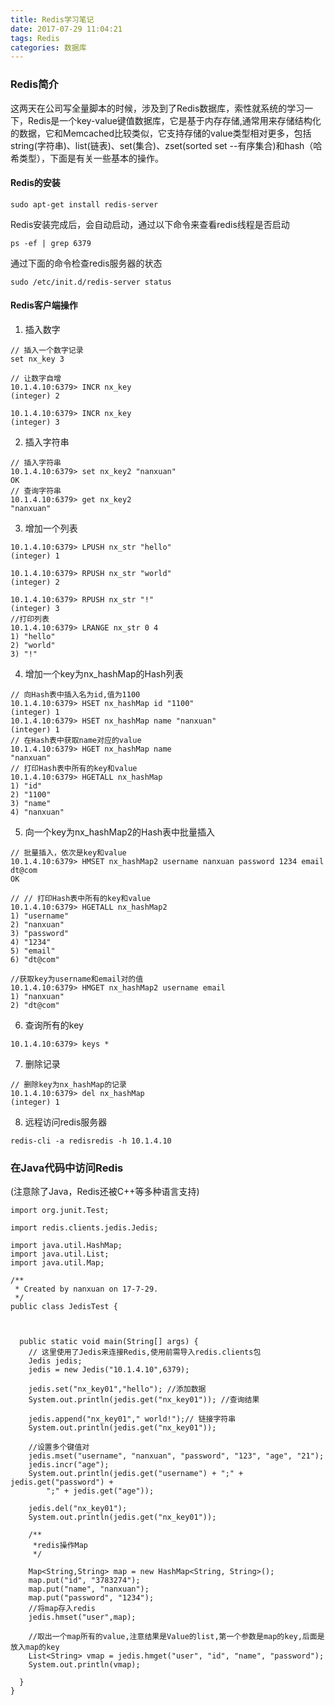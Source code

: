 ```yaml
---
title: Redis学习笔记
date: 2017-07-29 11:04:21
tags: Redis
categories: 数据库
---
```

### Redis简介   
这两天在公司写全量脚本的时候，涉及到了Redis数据库，索性就系统的学习一下，Redis是一个key-value键值数据库，它是基于内存存储,通常用来存储结构化的数据，它和Memcached比较类似，它支持存储的value类型相对更多，包括string(字符串)、list(链表)、set(集合)、zset(sorted set --有序集合)和hash（哈希类型），下面是有关一些基本的操作。
<!-- more -->
#### Redis的安装
```
sudo apt-get install redis-server
```
Redis安装完成后，会自动启动，通过以下命令来查看redis线程是否启动
```
ps -ef | grep 6379
```
通过下面的命令检查redis服务器的状态
```
sudo /etc/init.d/redis-server status
```
#### Redis客户端操作

1. 插入数字
```
// 插入一个数字记录
set nx_key 3

// 让数字自增
10.1.4.10:6379> INCR nx_key
(integer) 2

10.1.4.10:6379> INCR nx_key
(integer) 3

```
2. 插入字符串
```
// 插入字符串
10.1.4.10:6379> set nx_key2 "nanxuan"
OK
// 查询字符串
10.1.4.10:6379> get nx_key2
"nanxuan"
```
3. 增加一个列表
```
10.1.4.10:6379> LPUSH nx_str "hello"
(integer) 1

10.1.4.10:6379> RPUSH nx_str "world"
(integer) 2

10.1.4.10:6379> RPUSH nx_str "!"
(integer) 3
//打印列表
10.1.4.10:6379> LRANGE nx_str 0 4
1) "hello"
2) "world"
3) "!"

```
4. 增加一个key为nx_hashMap的Hash列表
```
// 向Hash表中插入名为id,值为1100
10.1.4.10:6379> HSET nx_hashMap id "1100"
(integer) 1
10.1.4.10:6379> HSET nx_hashMap name "nanxuan"
(integer) 1
// 在Hash表中获取name对应的value
10.1.4.10:6379> HGET nx_hashMap name
"nanxuan"
// 打印Hash表中所有的key和value
10.1.4.10:6379> HGETALL nx_hashMap
1) "id"
2) "1100"
3) "name"
4) "nanxuan"
```
5. 向一个key为nx_hashMap2的Hash表中批量插入
```
// 批量插入，依次是key和value
10.1.4.10:6379> HMSET nx_hashMap2 username nanxuan password 1234 email dt@com
OK

// // 打印Hash表中所有的key和value
10.1.4.10:6379> HGETALL nx_hashMap2
1) "username"
2) "nanxuan"
3) "password"
4) "1234"
5) "email"
6) "dt@com"

//获取key为username和email对的值
10.1.4.10:6379> HMGET nx_hashMap2 username email
1) "nanxuan"
2) "dt@com"

```
6. 查询所有的key
```
10.1.4.10:6379> keys *
```
7. 删除记录
```
// 删除key为nx_hashMap的记录
10.1.4.10:6379> del nx_hashMap
(integer) 1
```
8. 远程访问redis服务器
```
redis-cli -a redisredis -h 10.1.4.10
```

### 在Java代码中访问Redis
(注意除了Java，Redis还被C++等多种语言支持)

```
import org.junit.Test;

import redis.clients.jedis.Jedis;

import java.util.HashMap;
import java.util.List;
import java.util.Map;

/**
 * Created by nanxuan on 17-7-29.
 */
public class JedisTest {



  public static void main(String[] args) {
    // 这里使用了Jedis来连接Redis,使用前需导入redis.clients包
    Jedis jedis;
    jedis = new Jedis("10.1.4.10",6379);

    jedis.set("nx_key01","hello"); //添加数据
    System.out.println(jedis.get("nx_key01")); //查询结果

    jedis.append("nx_key01"," world!");// 链接字符串
    System.out.println(jedis.get("nx_key01"));

    //设置多个键值对
    jedis.mset("username", "nanxuan", "password", "123", "age", "21");
    jedis.incr("age");
    System.out.println(jedis.get("username") + ";" + jedis.get("password") +
        ";" + jedis.get("age"));

    jedis.del("nx_key01");
    System.out.println(jedis.get("nx_key01"));

    /**
     *redis操作Map
     */

    Map<String,String> map = new HashMap<String, String>();
    map.put("id", "3783274");
    map.put("name", "nanxuan");
    map.put("password", "1234");
    //将map存入redis
    jedis.hmset("user",map);
    
    //取出一个map所有的value,注意结果是Value的list,第一个参数是map的key,后面是放入map的key
    List<String> vmap = jedis.hmget("user", "id", "name", "password");
    System.out.println(vmap);

  }
}

```
